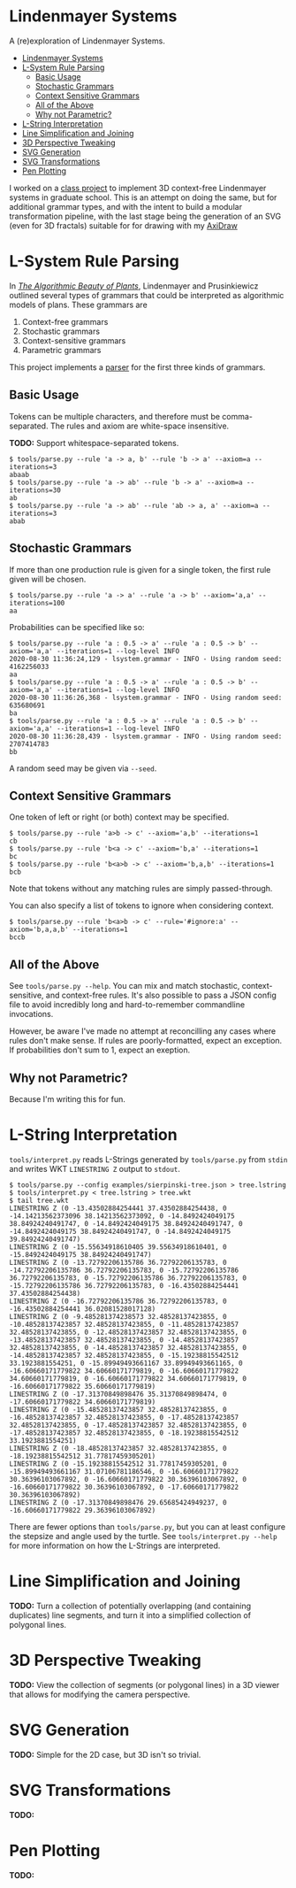 # Lindenmayer Systems

A (re)exploration of Lindenmayer Systems.

- [Lindenmayer Systems](#lindenmayer-systems)
- [L-System Rule Parsing](#l-system-rule-parsing)
  - [Basic Usage](#basic-usage)
  - [Stochastic Grammars](#stochastic-grammars)
  - [Context Sensitive Grammars](#context-sensitive-grammars)
  - [All of the Above](#all-of-the-above)
  - [Why not Parametric?](#why-not-parametric)
- [L-String Interpretation](#l-string-interpretation)
- [Line Simplification and Joining](#line-simplification-and-joining)
- [3D Perspective Tweaking](#3d-perspective-tweaking)
- [SVG Generation](#svg-generation)
- [SVG Transformations](#svg-transformations)
- [Pen Plotting](#pen-plotting)

I worked on a [class project](https://github.com/macattackftw/fractal_trees) to implement 3D context-free Lindenmayer systems in graduate school.
This is an attempt on doing the same, but for additional grammar types, and with the intent to build a modular transformation pipeline, with the last stage being the generation of an SVG (even for 3D fractals) suitable for for drawing with my [AxiDraw](https://axidraw.com/)

# L-System Rule Parsing

In [*The Algorithmic Beauty of Plants*](http://algorithmicbotany.org/papers/#abop), Lindenmayer and Prusinkiewicz outlined several types of grammars that could be interpreted as algorithmic models of plans.
These grammars are

1. Context-free grammars
2. Stochastic grammars
3. Context-sensitive grammars
4. Parametric grammars

This project implements a [parser](tools/parse.py) for the first three kinds of grammars.

## Basic Usage

Tokens can be multiple characters, and therefore must be comma-separated.
The rules and axiom are white-space insensitive.

**TODO:** Support whitespace-separated tokens.

```shell
$ tools/parse.py --rule 'a -> a, b' --rule 'b -> a' --axiom=a --iterations=3
abaab
$ tools/parse.py --rule 'a -> ab' --rule 'b -> a' --axiom=a --iterations=30
ab
$ tools/parse.py --rule 'a -> ab' --rule 'ab -> a, a' --axiom=a --iterations=3
abab
```

## Stochastic Grammars

If more than one production rule is given for a single token, the first rule given will be chosen.

```shell
$ tools/parse.py --rule 'a -> a' --rule 'a -> b' --axiom='a,a' --iterations=100
aa
```

Probabilities can be specified like so:

```shell
$ tools/parse.py --rule 'a : 0.5 -> a' --rule 'a : 0.5 -> b' --axiom='a,a' --iterations=1 --log-level INFO
2020-08-30 11:36:24,129 - lsystem.grammar - INFO - Using random seed: 4162256033
aa
$ tools/parse.py --rule 'a : 0.5 -> a' --rule 'a : 0.5 -> b' --axiom='a,a' --iterations=1 --log-level INFO
2020-08-30 11:36:26,368 - lsystem.grammar - INFO - Using random seed: 635680691
ba
$ tools/parse.py --rule 'a : 0.5 -> a' --rule 'a : 0.5 -> b' --axiom='a,a' --iterations=1 --log-level INFO
2020-08-30 11:36:28,439 - lsystem.grammar - INFO - Using random seed: 2707414783
bb
```

A random seed may be given via `--seed`.

## Context Sensitive Grammars

One token of left or right (or both) context may be specified.

```shell
$ tools/parse.py --rule 'a>b -> c' --axiom='a,b' --iterations=1
cb
$ tools/parse.py --rule 'b<a -> c' --axiom='b,a' --iterations=1
bc
$ tools/parse.py --rule 'b<a>b -> c' --axiom='b,a,b' --iterations=1
bcb
```

Note that tokens without any matching rules are simply passed-through.

You can also specify a list of tokens to ignore when considering context.

```shell
$ tools/parse.py --rule 'b<a>b -> c' --rule='#ignore:a' --axiom='b,a,a,b' --iterations=1
bccb
```

## All of the Above

See `tools/parse.py --help`. You can mix and match stochastic, context-sensitive, and context-free rules.
It's also possible to pass a JSON config file to avoid incredibly long and hard-to-remember commandline invocations.

However, be aware I've made no attempt at reconcilling any cases where rules don't make sense.
If rules are poorly-formatted, expect an exception.
If probabilities don't sum to 1, expect an exeption.

## Why not Parametric?

Because I'm writing this for fun.

# L-String Interpretation

`tools/interpret.py` reads L-Strings generated by `tools/parse.py` from `stdin` and writes WKT `LINESTRING Z` output to `stdout`.

```shell
$ tools/parse.py --config examples/sierpinski-tree.json > tree.lstring
$ tools/interpret.py < tree.lstring > tree.wkt
$ tail tree.wkt
LINESTRING Z (0 -13.43502884254441 37.43502884254438, 0 -14.14213562373096 38.14213562373092, 0 -14.8492424049175 38.84924240491747, 0 -14.8492424049175 38.84924240491747, 0 -14.8492424049175 38.84924240491747, 0 -14.8492424049175 39.84924240491747)
LINESTRING Z (0 -15.55634918610405 39.55634918610401, 0 -15.8492424049175 38.84924240491747)
LINESTRING Z (0 -13.72792206135786 36.72792206135783, 0 -14.72792206135786 36.72792206135783, 0 -15.72792206135786 36.72792206135783, 0 -15.72792206135786 36.72792206135783, 0 -15.72792206135786 36.72792206135783, 0 -16.43502884254441 37.43502884254438)
LINESTRING Z (0 -16.72792206135786 36.72792206135783, 0 -16.43502884254441 36.02081528017128)
LINESTRING Z (0 -9.485281374238573 32.48528137423855, 0 -10.48528137423857 32.48528137423855, 0 -11.48528137423857 32.48528137423855, 0 -12.48528137423857 32.48528137423855, 0 -13.48528137423857 32.48528137423855, 0 -14.48528137423857 32.48528137423855, 0 -14.48528137423857 32.48528137423855, 0 -14.48528137423857 32.48528137423855, 0 -15.19238815542512 33.1923881554251, 0 -15.89949493661167 33.89949493661165, 0 -16.60660171779822 34.60660171779819, 0 -16.60660171779822 34.60660171779819, 0 -16.60660171779822 34.60660171779819, 0 -16.60660171779822 35.60660171779819)
LINESTRING Z (0 -17.31370849898476 35.31370849898474, 0 -17.60660171779822 34.60660171779819)
LINESTRING Z (0 -15.48528137423857 32.48528137423855, 0 -16.48528137423857 32.48528137423855, 0 -17.48528137423857 32.48528137423855, 0 -17.48528137423857 32.48528137423855, 0 -17.48528137423857 32.48528137423855, 0 -18.19238815542512 33.1923881554251)
LINESTRING Z (0 -18.48528137423857 32.48528137423855, 0 -18.19238815542512 31.77817459305201)
LINESTRING Z (0 -15.19238815542512 31.77817459305201, 0 -15.89949493661167 31.07106781186546, 0 -16.60660171779822 30.36396103067892, 0 -16.60660171779822 30.36396103067892, 0 -16.60660171779822 30.36396103067892, 0 -17.60660171779822 30.36396103067892)
LINESTRING Z (0 -17.31370849898476 29.65685424949237, 0 -16.60660171779822 29.36396103067892)
```

There are fewer options than `tools/parse.py`, but you can at least configure the stepsize and angle used by the turtle.
See `tools/interpret.py --help` for more information on how the L-Strings are interpreted.

# Line Simplification and Joining

**TODO:** Turn a collection of potentially overlapping (and containing duplicates) line segments, and turn it into a simplified collection of polygonal lines.

# 3D Perspective Tweaking

**TODO:** View the collection of segments (or polygonal lines) in a 3D viewer that allows for modifying the camera perspective.

# SVG Generation

**TODO:** Simple for the 2D case, but 3D isn't so trivial.

# SVG Transformations

**TODO:**

# Pen Plotting

**TODO:**
